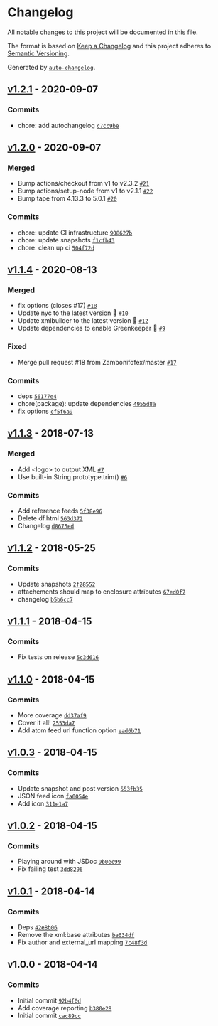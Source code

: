 # Changelog

All notable changes to this project will be documented in this file.

The format is based on [Keep a Changelog](https://keepachangelog.com/en/1.0.0/)
and this project adheres to [Semantic Versioning](https://semver.org/spec/v2.0.0.html).

Generated by [`auto-changelog`](https://github.com/CookPete/auto-changelog).

## [v1.2.1](https://github.com/bcomnes/jsonfeed-to-atom/compare/v1.2.0...v1.2.1) - 2020-09-07

### Commits

- chore: add autochangelog [`c7cc9be`](https://github.com/bcomnes/jsonfeed-to-atom/commit/c7cc9be743f850f8832adcd693e5caf153b9e08b)

## [v1.2.0](https://github.com/bcomnes/jsonfeed-to-atom/compare/v1.1.4...v1.2.0) - 2020-09-07

### Merged

- Bump actions/checkout from v1 to v2.3.2 [`#21`](https://github.com/bcomnes/jsonfeed-to-atom/pull/21)
- Bump actions/setup-node from v1 to v2.1.1 [`#22`](https://github.com/bcomnes/jsonfeed-to-atom/pull/22)
- Bump tape from 4.13.3 to 5.0.1 [`#20`](https://github.com/bcomnes/jsonfeed-to-atom/pull/20)

### Commits

- chore: update CI infrastructure [`908627b`](https://github.com/bcomnes/jsonfeed-to-atom/commit/908627bce56cdc441c33bcc324f202170a9104de)
- chore: update snapshots [`f1cfb43`](https://github.com/bcomnes/jsonfeed-to-atom/commit/f1cfb437e3f91e9b7b39a3ac3bd198d644cdb812)
- chore: clean up ci [`504f72d`](https://github.com/bcomnes/jsonfeed-to-atom/commit/504f72d6adffd9e74565bff6697630aa724911b4)

## [v1.1.4](https://github.com/bcomnes/jsonfeed-to-atom/compare/v1.1.3...v1.1.4) - 2020-08-13

### Merged

- fix options (closes #17) [`#18`](https://github.com/bcomnes/jsonfeed-to-atom/pull/18)
- Update nyc to the latest version 🚀 [`#10`](https://github.com/bcomnes/jsonfeed-to-atom/pull/10)
- Update xmlbuilder to the latest version 🚀 [`#12`](https://github.com/bcomnes/jsonfeed-to-atom/pull/12)
- Update dependencies to enable Greenkeeper 🌴 [`#9`](https://github.com/bcomnes/jsonfeed-to-atom/pull/9)

### Fixed

- Merge pull request #18 from Zambonifofex/master [`#17`](https://github.com/bcomnes/jsonfeed-to-atom/issues/17)

### Commits

- deps [`56177e4`](https://github.com/bcomnes/jsonfeed-to-atom/commit/56177e4505838ac25b6c347296c00a20fdda02e1)
- chore(package): update dependencies [`4955d8a`](https://github.com/bcomnes/jsonfeed-to-atom/commit/4955d8aab04f3297e53072e94cb367af7c8162de)
- fix options [`cf5f6a9`](https://github.com/bcomnes/jsonfeed-to-atom/commit/cf5f6a9b2fd55454d98f8e7f930be39b10f1a00f)

## [v1.1.3](https://github.com/bcomnes/jsonfeed-to-atom/compare/v1.1.2...v1.1.3) - 2018-07-13

### Merged

- Add &lt;logo&gt; to output XML [`#7`](https://github.com/bcomnes/jsonfeed-to-atom/pull/7)
- Use built-in String.prototype.trim() [`#6`](https://github.com/bcomnes/jsonfeed-to-atom/pull/6)

### Commits

- Add reference feeds [`5f38e96`](https://github.com/bcomnes/jsonfeed-to-atom/commit/5f38e96b7752ba896554c8a8569f4fc3bf3b616b)
- Delete df.html [`563d372`](https://github.com/bcomnes/jsonfeed-to-atom/commit/563d372480f4375a45aa0d06e94cd76160abe699)
- Changelog [`d8675ed`](https://github.com/bcomnes/jsonfeed-to-atom/commit/d8675ed4e70c3b26c354f967de6b51dc6f0a5b87)

## [v1.1.2](https://github.com/bcomnes/jsonfeed-to-atom/compare/v1.1.1...v1.1.2) - 2018-05-25

### Commits

- Update snapshots [`2f28552`](https://github.com/bcomnes/jsonfeed-to-atom/commit/2f28552fe6c296366021e7c52450522ab539e254)
- attachements should map to enclosure attributes [`67ed0f7`](https://github.com/bcomnes/jsonfeed-to-atom/commit/67ed0f7134cae6d1b67cd3591fe80d7589962d52)
- changelog [`b5b6cc7`](https://github.com/bcomnes/jsonfeed-to-atom/commit/b5b6cc7120f3249680e9f435ef72098d182393f4)

## [v1.1.1](https://github.com/bcomnes/jsonfeed-to-atom/compare/v1.1.0...v1.1.1) - 2018-04-15

### Commits

- Fix tests on release [`5c3d616`](https://github.com/bcomnes/jsonfeed-to-atom/commit/5c3d6163f6c15050196dda5e3df1d2602e8cd209)

## [v1.1.0](https://github.com/bcomnes/jsonfeed-to-atom/compare/v1.0.3...v1.1.0) - 2018-04-15

### Commits

- More coverage [`dd37af9`](https://github.com/bcomnes/jsonfeed-to-atom/commit/dd37af9cab58220f32e7d3b53895ea06b03877d4)
- Cover it all! [`2553da7`](https://github.com/bcomnes/jsonfeed-to-atom/commit/2553da77e0c3c792cb6fe63f8e41994d69f799b2)
- Add atom feed url function option [`ead6b71`](https://github.com/bcomnes/jsonfeed-to-atom/commit/ead6b71f33c31986bb0d4fec46c709e8df55480e)

## [v1.0.3](https://github.com/bcomnes/jsonfeed-to-atom/compare/v1.0.2...v1.0.3) - 2018-04-15

### Commits

- Update snapshot and post version [`553fb35`](https://github.com/bcomnes/jsonfeed-to-atom/commit/553fb35f6013676d6d507b50ce19304c5610f967)
- JSON feed icon	 [`fa0054e`](https://github.com/bcomnes/jsonfeed-to-atom/commit/fa0054e7358fb4a9681e85353f8cc9d53f020fcd)
- Add icon [`311e1a7`](https://github.com/bcomnes/jsonfeed-to-atom/commit/311e1a755e09a4fca74b57b59660856f02c24c3d)

## [v1.0.2](https://github.com/bcomnes/jsonfeed-to-atom/compare/v1.0.1...v1.0.2) - 2018-04-15

### Commits

- Playing around with JSDoc [`9b0ec99`](https://github.com/bcomnes/jsonfeed-to-atom/commit/9b0ec99116a5545d53e3817ea9b3e72ba91fa7ae)
- Fix failing test [`3dd8296`](https://github.com/bcomnes/jsonfeed-to-atom/commit/3dd8296a99d79b011cb770f494da64f0bd159bfe)

## [v1.0.1](https://github.com/bcomnes/jsonfeed-to-atom/compare/v1.0.0...v1.0.1) - 2018-04-14

### Commits

- Deps [`42e8b06`](https://github.com/bcomnes/jsonfeed-to-atom/commit/42e8b06cd79e5a7d71f6c3be6a3806559b8b6a81)
- Remove the xml:base attributes  [`be634df`](https://github.com/bcomnes/jsonfeed-to-atom/commit/be634df4c88ad3610af0ee5fce6d591b2bf3274e)
- Fix author and external_url mapping [`7c48f3d`](https://github.com/bcomnes/jsonfeed-to-atom/commit/7c48f3d8bb5e3940efeea8f97e34d3014e44df58)

## v1.0.0 - 2018-04-14

### Commits

- Initial commit [`92b4f0d`](https://github.com/bcomnes/jsonfeed-to-atom/commit/92b4f0da033d64cd4fc3fd17662cf1dc95a53469)
- Add coverage reporting  [`b380e28`](https://github.com/bcomnes/jsonfeed-to-atom/commit/b380e28ed69d494a37e8080c53cea2742e39ab3c)
- Initial commit [`cac89cc`](https://github.com/bcomnes/jsonfeed-to-atom/commit/cac89ccf444b0c904daea21044f3324cef30275f)
